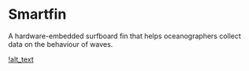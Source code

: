 # Smartfin
A hardware-embedded surfboard fin that helps oceanographers collect data on the behaviour of waves.

[!alt_text](https://github.com/hwanggit/Smartfin/blob/master/Presentation_Screenshots/Screen%20Shot%202019-05-08%20at%202.01.41%20PM.png)

